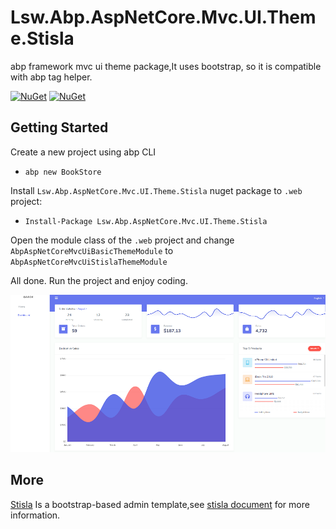 
# Lsw.Abp.AspNetCore.Mvc.UI.Theme.Stisla

abp framework mvc ui theme package,It uses bootstrap, so it is compatible with abp tag helper.

 [![NuGet](https://img.shields.io/nuget/v/Lsw.Abp.AspNetCore.Mvc.UI.Theme.Stisla)](https://www.nuget.org/packages/Lsw.Abp.AspNetCore.Mvc.UI.Theme.Stisla/) [![NuGet](https://img.shields.io/nuget/dt/Lsw.Abp.AspNetCore.Mvc.UI.Theme.Stisla)](https://www.nuget.org/packages/Lsw.Abp.AspNetCore.Mvc.UI.Theme.Stisla/)

## Getting Started

Create a new project using abp CLI

* `abp new BookStore`

Install `Lsw.Abp.AspNetCore.Mvc.UI.Theme.Stisla` nuget package to `.web` project:

* `Install-Package Lsw.Abp.AspNetCore.Mvc.UI.Theme.Stisla`

Open the module class of the `.web` project and change `AbpAspNetCoreMvcUiBasicThemeModule` to `AbpAspNetCoreMvcUiStislaThemeModule`

All done. Run the project and enjoy coding.

![](/images/1.png)

## More

[Stisla](https://github.com/stisla/stisla) Is a bootstrap-based admin template,see [stisla document](https://docs.getstisla.com/#/en/2.2.0/overview) for more information.